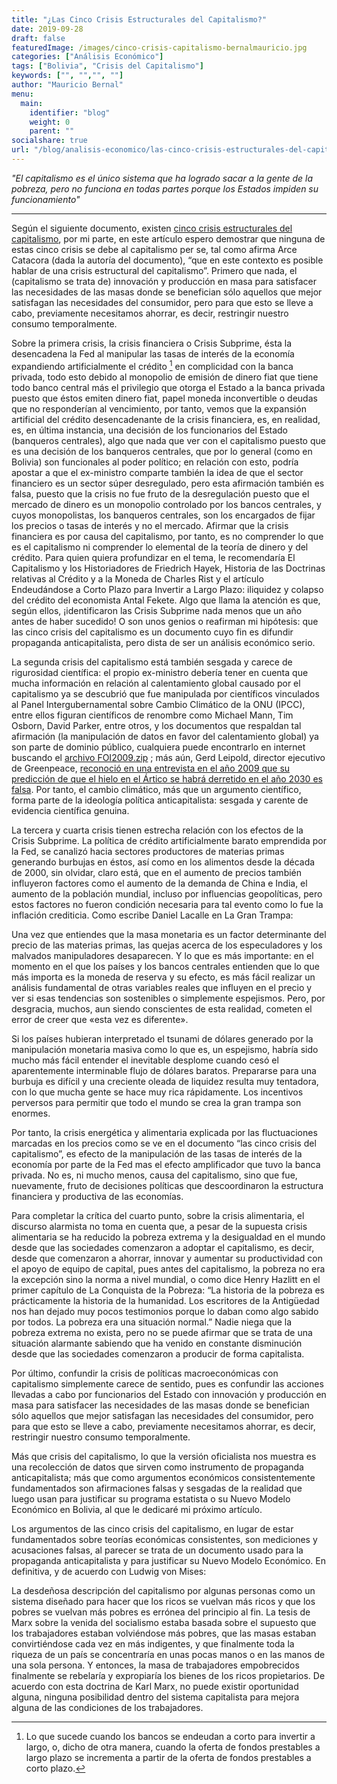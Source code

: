 ```yaml
---
title: "¿Las Cinco Crisis Estructurales del Capitalismo?"
date: 2019-09-28
draft: false
featuredImage: /images/cinco-crisis-capitalismo-bernalmauricio.jpg
categories: ["Análisis Económico"]
tags: ["Bolivia", "Crisis del Capitalismo"]
keywords: ["", "","", ""]
author: "Mauricio Bernal"
menu:
  main:
    identifier: "blog"
    weight: 0 
    parent: ""
socialshare: true
url: "/blog/analisis-economico/las-cinco-crisis-estructurales-del-capitalismo/"
---
```


*"El capitalismo es el único sistema que ha logrado sacar a la gente de la pobreza, pero no funciona en todas partes porque los Estados impiden su funcionamiento"*

--- 

Según el siguiente documento, existen [cinco crisis estructurales del capitalismo](https://medios.economiayfinanzas.gob.bo/MH/documentos/Presentaciones/Presentaciones2012/Crisiscapitalismo_Vicepresidencia_020312.pdf), por mi parte, en este artículo espero demostrar que ninguna de estas cinco crisis se debe al capitalismo per se, tal como afirma Arce Catacora (dada la autoría del documento), “que en este contexto es posible hablar de una crisis estructural del capitalismo”. Primero que nada, el (capitalismo se trata de) innovación y producción en masa para satisfacer las necesidades de las masas donde se benefician sólo aquellos que mejor satisfagan las necesidades del consumidor, pero para que esto se lleve a cabo, previamente necesitamos ahorrar, es decir, restringir nuestro consumo temporalmente.

Sobre la primera crisis, la crisis financiera o Crisis Subprime, ésta la desencadena la Fed al manipular las tasas de interés de la economía expandiendo artificialmente el crédito [^1] en complicidad con la banca privada, todo esto debido al monopolio de emisión de dinero fiat que tiene todo banco central más el privilegio que otorga el Estado a la banca privada puesto que éstos emiten dinero fiat, papel moneda inconvertible o deudas que no responderían al vencimiento, por tanto, vemos que la expansión artificial del crédito desencadenante de la crisis financiera, es, en realidad, es, en última instancia, una decisión de los funcionarios del Estado (banqueros centrales), algo que nada que ver con el capitalismo puesto que es una decisión de los banqueros centrales, que por lo general (como en Bolivia) son funcionales al poder político; en relación con esto, podría apostar a que el ex-ministro comparte también la idea de que el sector financiero es un sector súper desregulado, pero esta afirmación también es falsa, puesto que la crisis no fue fruto de la desregulación puesto que el mercado de dinero es un monopolio controlado por los bancos centrales, y cuyos monopolistas, los banqueros centrales, son los encargados de fijar los precios o tasas de interés y no el mercado. Afirmar que la crisis financiera es por causa del capitalismo, por tanto, es no comprender lo que es el capitalismo ni comprender lo elemental de la teoría de dinero y del crédito. Para quien quiera profundizar en el tema, le recomendaría El Capitalismo y los Historiadores de Friedrich Hayek, Historia de las Doctrinas relativas al Crédito y a la Moneda de Charles Rist y el artículo Endeudándose a Corto Plazo para Invertir a Largo Plazo: iliquidez y colapso del crédito del economista Antal Fekete. Algo que llama la atención es que, según ellos, ¡identificaron las Crisis Subprime nada menos que un año antes de haber sucedido! O son unos genios o reafirman mi hipótesis: que las cinco crisis del capitalismo es un documento cuyo fin es difundir propaganda anticapitalista, pero dista de ser un análisis económico serio.

La segunda crisis del capitalismo está también sesgada y carece de rigurosidad científica: el propio ex-ministro debería tener en cuenta que mucha información en relación al calentamiento global causado por el capitalismo ya se descubrió que fue manipulada por científicos vinculados al Panel Intergubernamental sobre Cambio Climático de la ONU (IPCC), entre ellos figuran científicos de renombre como Michael Mann, Tim Osborn, David Parker, entre otros, y los documentos que respaldan tal afirmación (la manipulación de datos en favor del calentamiento global) ya son parte de dominio público, cualquiera puede encontrarlo en internet buscando el [archivo FOI2009.zip](https://qohel.com/2009/11/21/telling-lies-for-god-sorry-cash/) ; más aún, Gerd Leipold, director ejecutivo de Greenpeace, [reconoció en una entrevista en el año 2009 que su predicción de que el hielo en el Ártico se habrá derretido en el año 2030 es falsa](https://www.libertaddigital.com/sociedad/greenpeace-admite-que-mienten-sobre-el-deshielo-del-oceano-artico-1276368243/). Por tanto, el cambio climático, más que un argumento científico, forma parte de la ideología política anticapitalista: sesgada y carente de evidencia científica genuina.

La tercera y cuarta crisis tienen estrecha relación con los efectos de la Crisis Subprime. La política de crédito artificialmente barato emprendida por la Fed, se canalizó hacia sectores productores de materias primas generando burbujas en éstos, así como en los alimentos desde la década de 2000, sin olvidar, claro está, que en el aumento de precios también influyeron factores como el aumento de la demanda de China e India, el aumento de la población mundial, incluso por influencias geopolíticas, pero estos factores no fueron condición necesaria para tal evento como lo fue la inflación crediticia. Como escribe Daniel Lacalle en La Gran Trampa:

Una vez que entiendes que la masa monetaria es un factor determinante del precio de las materias primas, las quejas acerca de los especuladores y los malvados manipuladores desaparecen. Y lo que es más importante: en el momento en el que los países y los bancos centrales entienden que lo que más importa es la moneda de reserva y su efecto, es más fácil realizar un análisis fundamental de otras variables reales que influyen en el precio y ver si esas tendencias son sostenibles o simplemente espejismos. Pero, por desgracia, muchos, aun siendo conscientes de esta realidad, cometen el error de creer que «esta vez es diferente».

Si los países hubieran interpretado el tsunami de dólares generado por la manipulación monetaria masiva como lo que es, un espejismo, habría sido mucho más fácil entender el inevitable desplome cuando cesó el aparentemente interminable flujo de dólares baratos. Prepararse para una burbuja es difícil y una creciente oleada de liquidez resulta muy tentadora, con lo que mucha gente se hace muy rica rápidamente. Los incentivos perversos para permitir que todo el mundo se crea la gran trampa son enormes.

Por tanto, la crisis energética y alimentaria explicada por las fluctuaciones marcadas en los precios como se ve en el documento “las cinco crisis del capitalismo”, es efecto de la manipulación de las tasas de interés de la economía por parte de la Fed mas el efecto amplificador que tuvo la banca privada. No es, ni mucho menos, causa del capitalismo, sino que fue, nuevamente, fruto de decisiones políticas que descoordinaron la estructura financiera y productiva de las economías.

Para completar la crítica del cuarto punto, sobre la crisis alimentaria, el discurso alarmista no toma en cuenta que, a pesar de la supuesta crisis alimentaria se ha reducido la pobreza extrema y la desigualdad en el mundo desde que las sociedades comenzaron a adoptar el capitalismo, es decir, desde que comenzaron a ahorrar, innovar y aumentar su productividad con el apoyo de equipo de capital, pues antes del capitalismo, la pobreza no era la excepción sino la norma a nivel mundial, o como dice Henry Hazlitt en el primer capítulo de La Conquista de la Pobreza: “La historia de la pobreza es prácticamente la historia de la humanidad. Los escritores de la Antigüedad nos han dejado muy pocos testimonios porque lo daban como algo sabido por todos. La pobreza era una situación normal.” Nadie niega que la pobreza extrema no exista, pero no se puede afirmar que se trata de una situación alarmante sabiendo que ha venido en constante disminución desde que las sociedades comenzaron a producir de forma capitalista.

Por último, confundir la crisis de políticas macroeconómicas con capitalismo simplemente carece de sentido, pues es confundir las acciones llevadas a cabo por funcionarios del Estado con innovación y producción en masa para satisfacer las necesidades de las masas donde se benefician sólo aquellos que mejor satisfagan las necesidades del consumidor, pero para que esto se lleve a cabo, previamente necesitamos ahorrar, es decir, restringir nuestro consumo temporalmente.

Más que crisis del capitalismo, lo que la versión oficialista nos muestra es una recolección de datos que sirven como instrumento de propaganda anticapitalista; más que como argumentos económicos consistentemente fundamentados son afirmaciones falsas y sesgadas de la realidad que luego usan para justificar su programa estatista o su Nuevo Modelo Económico en Bolivia, al que le dedicaré mi próximo artículo.

Los argumentos de las cinco crisis del capitalismo, en lugar de estar fundamentados sobre teorías económicas consistentes, son mediciones y acusaciones falsas, al parecer se trata de un documento usado para la propaganda anticapitalista y para justificar su Nuevo Modelo Económico. En definitiva, y de acuerdo con Ludwig von Mises:

La desdeñosa descripción del capitalismo por algunas personas como un sistema diseñado para hacer que los ricos se vuelvan más ricos y que los pobres se vuelvan más pobres es errónea del principio al fin. La tesis de Marx sobre la venida del socialismo estaba basada sobre el supuesto que los trabajadores estaban volviéndose más pobres, que las masas estaban convirtiéndose cada vez en más indigentes, y que finalmente toda la riqueza de un país se concentraría en unas pocas manos o en las manos de una sola persona. Y entonces, la masa de trabajadores empobrecidos finalmente se rebelaría y expropiaría los bienes de los ricos propietarios. De acuerdo con esta doctrina de Karl Marx, no puede existir oportunidad alguna, ninguna posibilidad dentro del sistema capitalista para mejora alguna de las condiciones de los trabajadores.

 
[^1]: Lo que sucede cuando los bancos se endeudan a corto para invertir a largo, o, dicho de otra manera, cuando la oferta de fondos prestables a largo plazo se incrementa a partir de la oferta de fondos prestables a corto plazo.
